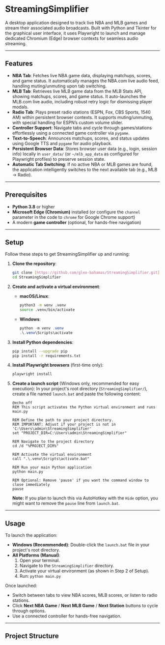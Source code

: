 # StreamingSimplifier

A desktop application designed to track live NBA and MLB games and stream their associated audio broadcasts. Built with Python and Tkinter for the graphical user interface, it uses Playwright to launch and manage dedicated Chromium (Edge) browser contexts for seamless audio streaming.

---

## Features

* **NBA Tab**: Fetches live NBA game data, displaying matchups, scores, and game status. It automatically manages the NBA.com live audio feed, handling muting/unmuting upon tab switching.
* **MLB Tab**: Retrieves live MLB game data from the MLB Stats API, showing matchups, scores, and game status. It auto-launches the MLB.com live audio, including robust retry logic for dismissing player modals.
* **Radio Tab**: Plays preset radio stations (ESPN, Fox, CBS Sports, 1540 AM) within persistent browser contexts. It supports muting/unmuting, with special handling for ESPN’s custom volume slider.
* **Controller Support**: Navigate tabs and cycle through games/stations effortlessly using a connected game controller via `pygame`.
* **Text-to-Speech**: Announces matchups, scores, and status updates using Google TTS and `pygame` for audio playback.
* **Persistent Browser Data**: Stores browser user data (e.g., login, session info) locally in `user_data/` (or `~/mlb_app_data` as configured for Playwright profiles) to preserve session state.
* **Automatic Tab Switching**: If no active NBA or MLB games are found, the application intelligently switches to the next available tab (e.g., MLB → Radio).

---

## Prerequisites

* **Python 3.8** or higher
* **Microsoft Edge (Chromium)** installed (or configure the `channel` parameter in the code to `chrome` for Google Chrome support)
* A modern **game controller** (optional, for hands-free navigation)

---

## Setup

Follow these steps to get StreamingSimplifier up and running:

1.  **Clone the repository**:
    ```bash
    git clone [https://github.com/gleo-bahamas/StreamingSimplifier.git](https://github.com/gleo-bahamas/StreamingSimplifier.git)
    cd StreamingSimplifier
    ```

2.  **Create and activate a virtual environment**:
    * **macOS/Linux**:
        ```bash
        python3 -m venv .venv
        source .venv/bin/activate
        ```
    * **Windows**:
        ```powershell
        python -m venv .venv
        .\.venv\Scripts\activate
        ```

3.  **Install Python dependencies**:
    ```bash
    pip install --upgrade pip
    pip install -r requirements.txt
    ```

4.  **Install Playwright browsers** (first-time only):
    ```bash
    playwright install
    ```

5.  **Create a launch script** (Windows only, recommended for easy execution):
    In your project's root directory (`StreamingSimplifier/`), create a file named `launch.bat` and paste the following content:
    ```batch
    @echo off
    REM This script activates the Python virtual environment and runs main.py

    REM Define the path to your project directory.
    REM IMPORTANT: Adjust if your project is not in 'C:\Users\admin\StreamingSimplifier'
    set "PROJECT_DIR=C:\Users\admin\StreamingSimplifier"

    REM Navigate to the project directory
    cd /d "%PROJECT_DIR%"

    REM Activate the virtual environment
    call ".\.venv\Scripts\activate.bat"

    REM Run your main Python application
    python main.py

    REM Optional: Remove 'pause' if you want the command window to close immediately
    pause
    ```
    **Note:** If you plan to launch this via AutoHotkey with the `Hide` option, you might want to remove the `pause` line from `launch.bat`.

---

## Usage

To launch the application:

* **Windows (Recommended)**: Double-click the `launch.bat` file in your project's root directory.
* **All Platforms (Manual)**:
    1.  Open your terminal.
    2.  Navigate to the `StreamingSimplifier` directory.
    3.  Activate your virtual environment (as shown in Step 2 of Setup).
    4.  Run: `python main.py`

Once launched:
* Switch between tabs to view NBA scores, MLB scores, or listen to radio stations.
* Click **Next NBA Game** / **Next MLB Game** / **Next Station** buttons to cycle through options.
* Use a connected controller for hands-free navigation.

---

## Project Structure
